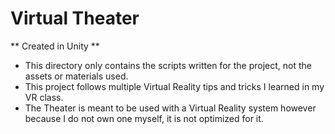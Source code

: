 # Virtual Theater 
** Created in Unity **

- This directory only contains the scripts written for the project, not the assets or materials used.
- This project follows multiple Virtual Reality tips and tricks I learned in my VR class.
- The Theater is meant to be used with a Virtual Reality system however because I do not own one myself, it is not optimized for it.
